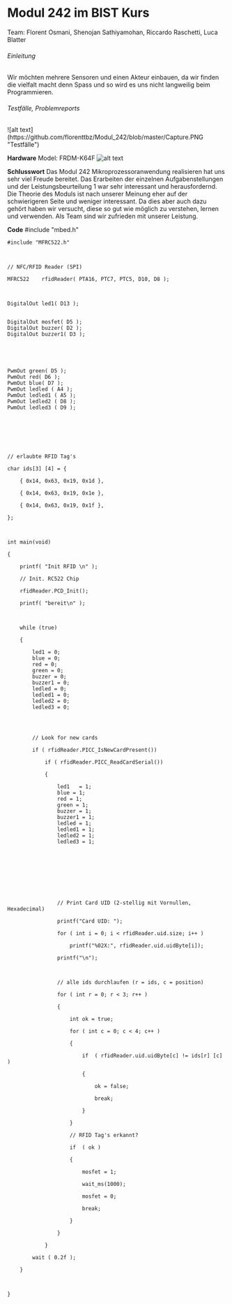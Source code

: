 <h1>Modul 242 im BIST Kurs</h1>
Team: Florent Osmani, Shenojan Sathiyamohan, Riccardo Raschetti, Luca Blatter


<h6>Einleitung</h6>
Wir möchten mehrere Sensoren und einen Akteur einbauen, da wir finden die vielfalt macht denn Spass und so wird es uns nicht langweilig beim Programmieren. 

<h6>Testfälle, Problemreports</h6>
![alt text](https://github.com/florenttbz/Modul_242/blob/master/Capture.PNG "Testfälle")

**Hardware**
Model: FRDM-K64F
![alt text](https://github.com/florenttbz/Modul_242/blob/master/ndxmfotro.jpeg "FRDM-K64F")

**Schlusswort**
Das Modul 242 Mikroprozessoranwendung realisieren hat uns sehr viel Freude bereitet.
Das Erarbeiten der einzelnen Aufgabenstellungen und der Leistungsbeurteilung 1 war sehr interessant und herausfordernd.
Die Theorie des Moduls ist nach unserer Meinung eher auf der schwierigeren Seite und weniger interessant. Da dies aber auch dazu gehört haben wir versucht, diese so gut wie möglich zu verstehen, lernen und verwenden.
Als Team sind wir zufrieden mit unserer Leistung.


**Code**
    #include "mbed.h"

    #include "MFRC522.h"



    // NFC/RFID Reader (SPI)

    MFRC522    rfidReader( PTA16, PTC7, PTC5, D10, D8 );



    DigitalOut led1( D13 );


    DigitalOut mosfet( D5 );
    DigitalOut buzzer( D2 );
    DigitalOut buzzer1( D3 );





    PwmOut green( D5 );
    PwmOut red( D6 );
    PwmOut blue( D7 );
    PwmOut ledled ( A4 );
    PwmOut ledled1 ( A5 );
    PwmOut ledled2 ( D8 );
    PwmOut ledled3 ( D9 );







    // erlaubte RFID Tag's

    char ids[3] [4] = {

        { 0x14, 0x63, 0x19, 0x1d },

        { 0x14, 0x63, 0x19, 0x1e },

        { 0x14, 0x63, 0x19, 0x1f },

    };



    int main(void)

    {

        printf( "Init RFID \n" );

        // Init. RC522 Chip

        rfidReader.PCD_Init();

        printf( "bereit\n" );



        while (true) 

        {

            led1 = 0;
            blue = 0;
            red = 0;
            green = 0;
            buzzer = 0;
            buzzer1 = 0;
            ledled = 0;
            ledled1 = 0;
            ledled2 = 0;
            ledled3 = 0;




            // Look for new cards

            if ( rfidReader.PICC_IsNewCardPresent())

                if ( rfidReader.PICC_ReadCardSerial()) 

                {

                    led1   = 1;
                    blue = 1;
                    red = 1;
                    green = 1;
                    buzzer = 1;
                    buzzer1 = 1;
                    ledled = 1;
                    ledled1 = 1;
                    ledled2 = 1;
                    ledled3 = 1; 









                    // Print Card UID (2-stellig mit Vornullen, Hexadecimal)

                    printf("Card UID: ");

                    for ( int i = 0; i < rfidReader.uid.size; i++ )

                        printf("%02X:", rfidReader.uid.uidByte[i]);

                    printf("\n");



                    // alle ids durchlaufen (r = ids, c = position)

                    for ( int r = 0; r < 3; r++ ) 

                    {

                        int ok = true;

                        for ( int c = 0; c < 4; c++ ) 

                        {

                            if  ( rfidReader.uid.uidByte[c] != ids[r] [c] ) 

                            {

                                ok = false;

                                break;

                            }

                        }

                        // RFID Tag's erkannt?

                        if  ( ok ) 

                        {

                            mosfet = 1;

                            wait_ms(1000);

                            mosfet = 0;

                            break;

                        }

                    }

                }

            wait ( 0.2f );

        }



    }

